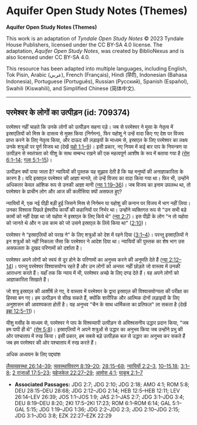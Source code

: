 # Aquifer Open Study Notes (Themes)

**Aquifer Open Study Notes (Themes)**

This work is an adaptation of *Tyndale Open Study Notes* © 2023 Tyndale House Publishers, licensed under the CC BY\-SA 4\.0 license. The adaptation, *Aquifer Open Study Notes*, was created by BiblioNexus and is also licensed under CC BY\-SA 4\.0\.

This resource has been adapted into multiple languages, including English, Tok Pisin, Arabic (عربي), French (Français), Hindi (हिंदी), Indonesian (Bahasa Indonesia), Portuguese (Português), Russian (Русский), Spanish (Español), Swahili (Kiswahili), and Simplified Chinese (简体中文).



--------------------------------

## परमेश्वर के लोगों का उत्पीड़न (id: 709374)

परमेश्वर नहीं चाहते कि उनके लोगों को उत्पीड़न सहना पड़े। जब से परमेश्वर ने मूसा के नेतृत्व में इस्राएलियों को मिस्र के दासत्व से मुक्त किया (निर्गमन), फिर यहोशू ने उन्हें वादा किए गए देश पर विजय प्राप्त करने के लिए नेतृत्व किया, और दाऊद की लड़ाइयों के माध्यम से, इस्राएल के लिए परमेश्वर का लक्ष्य उनके शत्रुओं पर पूर्ण विजय था (देखें [यहो 1:1–9](https://ref.ly/Josh1:1-Josh1:9))। इसी प्रकार, नए नियम में कई बार पाप के नियन्त्रण या उत्पीड़न से स्वतंत्रता को यीशु के साथ सम्बन्ध रखने की एक महत्वपूर्ण आशीष के रूप में बताया गया है ([रोम 6:1–14](https://ref.ly/Rom6:1-Rom6:14); [गला 5:1–15](https://ref.ly/Gal5:1-Gal5:15))।

उत्पीड़न क्यों पाया जाता है? न्यायियों की पुस्तक यह सुझाव देती है कि यह मनुष्यों की अनाज्ञाकारिता के कारण है। यदि इस्राएल परमेश्वर की आज्ञा मानते, तो उन्हें विजय का वादा किया गया था। फिर भी, उन्होंने अधिकतर केवल आंशिक रूप से उनकी आज्ञा मानी ([न्या 1:19–36](https://ref.ly/Judg1:19-Judg1:36))। जब विजय का इनाम उपलब्ध था, तो परमेश्वर के प्राचीन लोग और आज की कलीसिया क्यों असफल हुए?

न्यायियों में, एक नई पीढ़ी बड़ी हुई जिसने मिस्र से निर्गमन या यहोशू की कनान पर विजय में भाग नहीं लिया। उनका विश्वास पिछले ईश्वरीय कार्यों की कहानियों पर निर्भर था। उन्होंने व्यक्तिगत रूप से "उन सभी बड़े कामों को नहीं देखा था जो यहोवा ने इस्राएल के लिए किये थे" ([न्या 2:7](https://ref.ly/Judg2:7))। इस पीढ़ी के लोग "न तो यहोवा को जानते थे और न उस काम को जो उसने इस्राएल के लिये किया था" ([2:10](https://ref.ly/Judg2:10))।

परमेश्‍वर ने “इस्राएलियों को परख ने” के लिए शत्रुओं को देश में रहने दिया ([3:1–4](https://ref.ly/Judg3:1-Judg3:4))। परन्तु इस्राएलियों ने इन शत्रुओं को नहीं निकाला जैसा कि परमेश्वर ने आदेश दिया था। न्यायियों की पुस्तक का शेष भाग उस असफलता के दुखद परिणामों को दर्शाता है।

परमेश्वर अपने लोगों को स्वयं से दूर होने के परिणामों का अनुभव करने की अनुमति देते हैं ([न्या 2:12–14](https://ref.ly/Judg2:12-Judg2:14))। परन्तु परमेश्वर विश्वासयोग्य रहते हैं और उन लोगों को अन्ततः नहीं छोड़ते जो वास्तव में उनकी आराधना करते हैं। यहाँ तक कि न्याय में भी, परमेश्वर अच्छे के लिए दण्ड देते हैं। वह अपने लोगों को आज्ञाकारिता सिखाते हैं।

जो शत्रु इस्राएल की आशीषें ले गए, वे वास्तव में परमेश्वर के द्वारा इस्राएल की विश्वासयोग्यता की परीक्षा का हिस्सा बन गए। हम उत्पीड़न से सीख सकते हैं, क्योंकि शारीरिक और आत्मिक दोनों लड़ाइयों के लिए अनुशासन की आवश्यकता होती है। यह अनुभव "चैन के साथ धार्मिकता का प्रतिफल" ला सकता है (देखें [इब्रा 12:5–11](https://ref.ly/Heb12:5-Heb12:11))।

यीशु मसीह के माध्यम से, परमेश्वर ने पाप के विश्वव्यापी उत्पीड़न से अविश्वसनीय उद्धार प्रदान किया, "जब हम पापी ही थे" ([रोम 5:8](https://ref.ly/Rom5:8))। इस्राएलियों ने अपने शत्रुओं से उद्धार का अनुभव किया जब उन्होंने प्रभु की ओर पश्चाताप में रुख किया। इसी प्रकार, हम सबसे बड़े उत्पीड़क बल से उद्धार का अनुभव कर सकते हैं जब हम परमेश्वर की ओर पश्चाताप में रुख करते हैं।

अधिक अध्ययन के लिए पद्द्यांश

[लैव्यव्यवस्था 26:14–39](https://ref.ly/Lev26:14-Lev26:39); [व्यवस्थाविवरण 8:19–20](https://ref.ly/Deut8:19-Deut8:20); [28:15–68](https://ref.ly/Deut28:15-Deut28:68); [न्यायियों 2:2–3](https://ref.ly/Judg2:2-Judg2:3), [10–15](https://ref.ly/Judg2:10-Judg2:15),[18](https://ref.ly/Judg2:18); [3:1–8](https://ref.ly/Judg3:1-Judg3:8); [2 राजाओं 17:5–23](https://ref.ly/2Kgs17:5-2Kgs17:23); [यहेजकेल 22:27–29](https://ref.ly/Ezek22:27-Ezek22:29); [आमोस 4:1](https://ref.ly/Amos4:1); [याकूब 2:1–7](https://ref.ly/Jas2:1-Jas2:7)

* **Associated Passages:** JDG 2:7; JDG 2:10; JDG 2:18; AMO 4:1; ROM 5:8; DEU 28:15–DEU 28:68; JDG 2:12–JDG 2:14; HEB 12:5–HEB 12:11; LEV 26:14–LEV 26:39; JOS 1:1–JOS 1:9; JAS 2:1–JAS 2:7; JDG 3:1–JDG 3:4; DEU 8:19–DEU 8:20; 2KI 17:5–2KI 17:23; ROM 6:1–ROM 6:14; GAL 5:1–GAL 5:15; JDG 1:19–JDG 1:36; JDG 2:2–JDG 2:3; JDG 2:10–JDG 2:15; JDG 3:1–JDG 3:8; EZK 22:27–EZK 22:29

